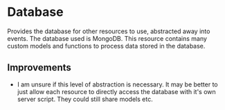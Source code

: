 # Database

Provides the database for other resources to use, abstracted away into events. The database used is MongoDB. This resource contains many custom models and functions to process data stored in the database.

## Improvements

- I am unsure if this level of abstraction is necessary. It may be better to just allow each resource to directly access the database with it's own server script. They could still share models etc.
